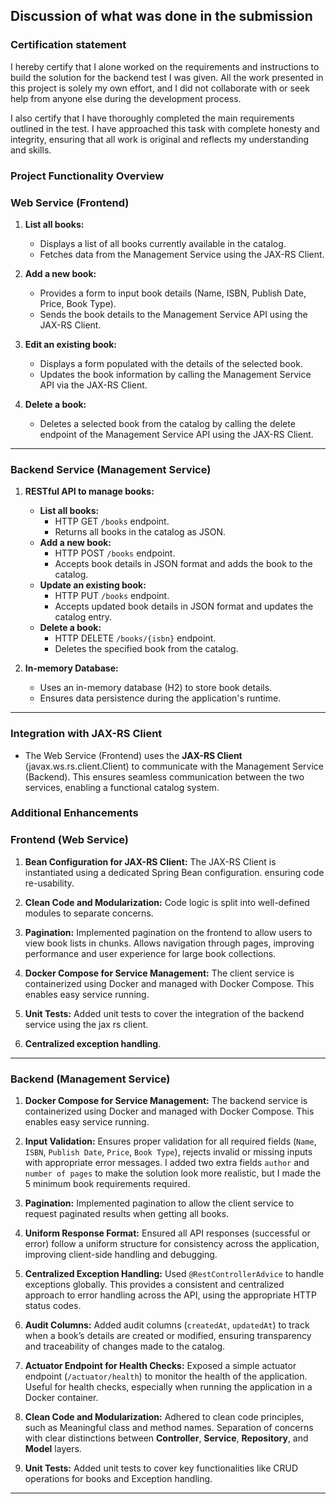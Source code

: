 ## Discussion of what was done in the submission

### Certification statement
I hereby certify that I alone worked on the requirements and instructions to build the solution for the backend test I 
was given. All the work presented in this project is solely my own effort, and I did not collaborate with or seek help
from anyone else during the development process.

I also certify that I have thoroughly completed the main requirements outlined in the test. I have approached this task
with complete honesty and integrity, ensuring that all work is original and reflects my 
understanding and skills.

### Project Functionality Overview

### Web Service (Frontend)
1. **List all books:**
    - Displays a list of all books currently available in the catalog.
    - Fetches data from the Management Service using the JAX-RS Client.

2. **Add a new book:**
    - Provides a form to input book details (Name, ISBN, Publish Date, Price, Book Type).
    - Sends the book details to the Management Service API using the JAX-RS Client.

3. **Edit an existing book:**
    - Displays a form populated with the details of the selected book.
    - Updates the book information by calling the Management Service API via the JAX-RS Client.

4. **Delete a book:**
    - Deletes a selected book from the catalog by calling the delete endpoint of the Management Service API using the JAX-RS Client.

---

### Backend Service (Management Service)
1. **RESTful API to manage books:**
    - **List all books:**
        - HTTP GET `/books` endpoint.
        - Returns all books in the catalog as JSON.
    - **Add a new book:**
        - HTTP POST `/books` endpoint.
        - Accepts book details in JSON format and adds the book to the catalog.
    - **Update an existing book:**
        - HTTP PUT `/books` endpoint.
        - Accepts updated book details in JSON format and updates the catalog entry.
    - **Delete a book:**
        - HTTP DELETE `/books/{isbn}` endpoint.
        - Deletes the specified book from the catalog.

2. **In-memory Database:**
    - Uses an in-memory database (H2) to store book details.
    - Ensures data persistence during the application's runtime.

---

### Integration with JAX-RS Client
- The Web Service (Frontend) uses the **JAX-RS Client** (javax.ws.rs.client.Client) to communicate with the Management Service (Backend).
This ensures seamless communication between the two services, enabling a functional catalog system.

### Additional Enhancements

### Frontend (Web Service)
1. **Bean Configuration for JAX-RS Client:** The JAX-RS Client is instantiated using a dedicated Spring Bean configuration.
ensuring code re-usability.
   


2. **Clean Code and Modularization:** Code logic is split into well-defined modules to separate concerns.


3. **Pagination:** Implemented pagination on the frontend to allow users to view book lists in chunks.
Allows navigation through pages, improving performance and user experience for large book collections.


4. **Docker Compose for Service Management:** The client service is containerized using Docker and managed with
   Docker Compose. This enables easy service running.


5. **Unit Tests:** Added unit tests to cover the integration of the backend service using the jax rs client.


6. **Centralized exception handling**.


---

### Backend (Management Service)
1. **Docker Compose for Service Management:** The backend service is containerized using Docker and managed with 
Docker Compose. This enables easy service running.


2. **Input Validation:** Ensures proper validation for all required fields (`Name`, `ISBN`, `Publish Date`, `Price`, `Book Type`),
rejects invalid or missing inputs with appropriate error messages. I added two extra fields `author` and `number of pages` to make the 
solution look more realistic, but I made the 5 minimum book requirements required.


3. **Pagination:** Implemented pagination to allow the client service to request paginated results when getting all books.


4. **Uniform Response Format:** Ensured all API responses (successful or error) follow a uniform structure for consistency across the application,
improving client-side handling and debugging.


5. **Centralized Exception Handling:** Used `@RestControllerAdvice` to handle exceptions globally.
This provides a consistent and centralized approach to error handling across the API, using the appropriate HTTP
status codes.


6. **Audit Columns:** Added audit columns (`createdAt`, `updatedAt`) to track when a book’s details are created or modified,
ensuring transparency and traceability of changes made to the catalog.


7. **Actuator Endpoint for Health Checks:** Exposed a simple actuator endpoint (`/actuator/health`) to monitor the health of the application.
Useful for health checks, especially when running the application in a Docker container.


8. **Clean Code and Modularization:** Adhered to clean code principles, such as Meaningful class and method names. Separation of concerns with clear distinctions between **Controller**, **Service**, **Repository**, and **Model** layers.



9. **Unit Tests:** Added unit tests to cover key functionalities like CRUD operations for books and Exception handling.

---